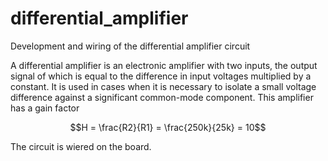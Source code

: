 # differential_amplifier
Development and wiring of the differential amplifier circuit

A differential amplifier is an electronic amplifier with two inputs, the output signal of which is equal to the difference in input voltages multiplied by a constant. It is used in cases when it is necessary to isolate a small voltage difference against a significant common-mode component. This amplifier has a gain factor

$$H = \frac{R2}{R1} = \frac{250k}{25k} = 10$$

The circuit is wiered on the board.  
